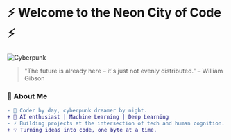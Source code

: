 # ⚡️ Welcome to the Neon City of Code ⚡️

![Cyberpunk](https://i.giphy.com/media/v1.Y2lkPTc5MGI3NjExeW9rcDZtcHB0cWhvend3ZDAyMzd4enA0Y2loZDZueTlqNDBoNTFnaCZlcD12MV9pbnRlcm5hbF9naWZfYnlfaWQmY3Q9Zw/IYQutUaiLHTxmscCLy/giphy.gif)

> "The future is already here – it's just not evenly distributed." – William Gibson

### 👾 About Me
```diff
- 💾 Coder by day, cyberpunk dreamer by night.
+ 🧠 AI enthusiast | Machine Learning | Deep Learning
- ⚡️ Building projects at the intersection of tech and human cognition.
+ 💡 Turning ideas into code, one byte at a time.
